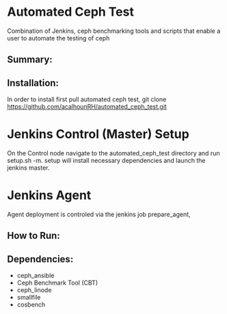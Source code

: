 # Automated Ceph Test

Combination of Jenkins, ceph benchmarking tools and scripts that enable a user to automate the testing of ceph

## Summary:

## Installation:

In order to install first pull automated ceph test, git clone https://github.com/acalhounRH/automated_ceph_test.git
# Jenkins Control (Master) Setup
On the Control node navigate to the automated_ceph_test directory and run setup.sh -m. setup will install necessary dependencies and launch the jenkins master. 
# Jenkins Agent
Agent deployment is controled via the jenkins job prepare_agent,

## How to Run:

## Dependencies:
- ceph_ansible
- Ceph Benchmark Tool (CBT)
- ceph_linode
- smallfile
- cosbench
